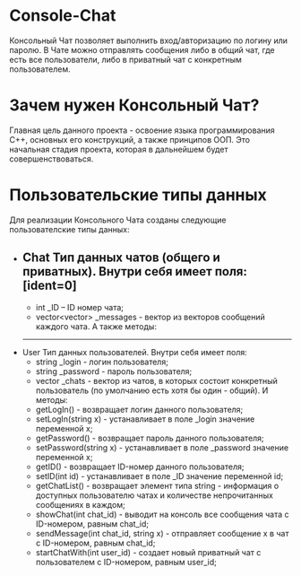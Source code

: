 # Console-Chat
Консольный Чат позволяет выполнить вход/авторизацию по логину или паролю. В Чате можно отправлять сообщения либо в общий чат, где есть все пользователи, либо в приватный чат с конкретным пользователем.

# Зачем нужен Консольный Чат?
Главная цель данного проекта - освоение языка программирования C++, основных его конструкций, а также принципов ООП. Это начальная стадия проекта, которая в дальнейшем будет совершенствоваться.

# Пользовательские типы данных
Для реализации Консольного Чата созданы следующие пользователские типы данных:
* Chat
  Тип данных чатов (общего и приватных).
  Внутри себя имеет поля:
  [ident=0]
  ----
  - int _ID – ID номер чата;
  - vector<vector<string>> _messages - вектор из векторов сообщений каждого чата.
  А также методы:
  ----
* User
  Тип данных пользователей.
  Внутри себя имеет поля:
  - string _login - логин пользователя;
  - string _password - пароль пользователя;
  - vector<Chat> _chats - вектор из чатов, в которых состоит конкретный пользователь (по умолчанию есть хотя бы один - общий).
  И методы:
  - getLogIn() - возвращает логин данного пользователя;
  - setLogIn(string x) - устанавливает в поле _login значение переменной x;
  - getPassword() - возвращает пароль данного пользователя;
  - setPassword(string x) - устанавливает в поле _password значение переменной x;
  - getID() - возвращает ID-номер данного пользователя;
  - setID(int id) - устанавливает в поле _ID значение переменной id;
  - getChatList() - возвращает элемент типа string - информация о доступных пользователю чатах и количестве непрочитанных сообщениях в каждом;
  - showChat(int chat_id) - выводит на консоль все сообщения чата с ID-номером, равным chat_id;
  - sendMessage(int chat_id, string x) - отправляет сообщение x в чат с ID-номером, равным chat_id;
  - startChatWith(int user_id) - создает новый приватный чат с пользователем с ID-номером, равным user_id;
